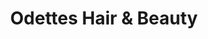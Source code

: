 ---
title: "Odettes Hair & Beauty"
url: /dalton-in-furness/odettes-hair-and-beauty/
shop: beauty
---